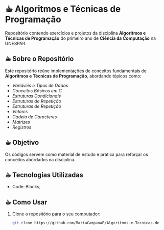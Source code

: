# ☕︎ Algoritmos e Técnicas de Programação

Repositório contendo exercícios e projetos da disciplina **Algoritmos e Técnicas de Programação** do primeiro ano de **Ciência da Computação** na UNESPAR.

## ☕︎ Sobre o Repositório 

Este repositório reúne implementações de conceitos fundamentais de **Algoritmos e Técnicas de Programação**, abordando tópicos como:

- *Variáveis e Tipos de Dados*
- *Conceitos Básicos em C*
- *Estruturas Condicionais*
- *Estruturas de Repetição*
- *Estruturas de Repetição*
- *Vetores*
- *Cadeia de Caracteres*
- *Matrizes*
- *Registros*

## ☕︎ Objetivo 

Os códigos servem como material de estudo e prática para reforçar os conceitos abordados na disciplina.

## ☕︎ Tecnologias Utilizadas 

- Code::Blocks;

## ☕︎ Como Usar

1. Clone o repositório para o seu computador:
   ```bash
   git clone https://github.com/MariaCampanaP/Algoritmos-e-Tecnicas-de-Programacao.git
